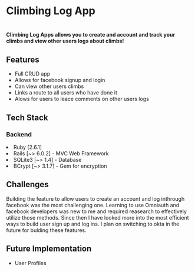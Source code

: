 <h1> Climbing Log App <h1/>
  

<h4> Climbing Log Apps allows you to create and account and track your climbs and view other users logs about climbs! </h4>
<h2> Features </h2> 
<ul>
  <li>Full CRUD app</li>
  <li>Allows for facebook signup and login</li>
  <li>Can view other users climbs</li>
  <li>Links a route to all users who have done it</li>
  <li>Alows for users to leace comments on other users logs</li>
</ul>
<h2> Tech Stack </h2><h3> Backend </h3
<ul>
  <li>Ruby [2.6.1]</li>
  <li>Rails [~> 6.0.2] - MVC Web Framework</li>
  <li> SQLite3 [~> 1.4] - Database </li>
  <li> BCrypt [~> 3.1.7] - Gem for encryption </li>
  
</ul>
<h2> Challenges </h2>
Building the feature to allow users to create an account and log inthrough facebook was the most challenging one. Learning to use Omniauth and facebook developers was new to me and required reasearch to effectively utilize those methods. Since then I have looked more into the most efficient ways to build user sign up and log ins. I plan on switching to okta in the future for bulding these features. 
<h2> Future Implementation </h2>
<ul>
  <li>User Profiles</li>
</ul>

